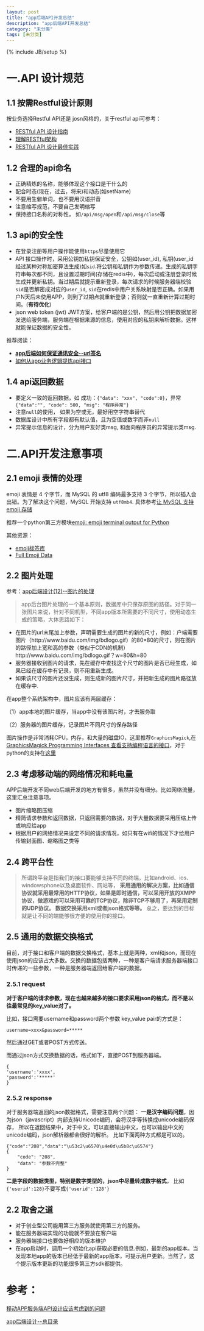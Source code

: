 ```yaml
---
layout: post
title: "app后端API开发总结"
description: "app后端API开发总结"
category: "未分类"
tags: [未分类]
---
```

{% include JB/setup %}

<h1>一.API 设计规范</h1>

<h2>1.1 按需Restful设计原则</h2>

<p>按业务选择Restful API还是 josn风格的，关于restful api可参考：</p>

<ul>
<li><a href="http://www.ruanyifeng.com/blog/2014/05/restful_api.html">RESTful API 设计指南</a></li>
<li><a href="http://www.ruanyifeng.com/blog/2011/09/restful.html">理解RESTful架构</a></li>
<li><a href="http://blog.jobbole.com/41233/">RESTful API 设计最佳实践</a></li>
</ul>

<!--more-->

<h2>1.2 合理的api命名</h2>

<ul>
<li>正确精炼的名称，能够体现这个接口是干什么的</li>
<li>配合时态(现在，过去，将来)和动态(如setName)</li>
<li>不要用生僻单词，也不要用汉语拼音</li>
<li>注意缩写规范，不要自己发明缩写</li>
<li>保持接口名称的对称性， 如<code>/api/msg/open</code>和<code>/api/msg/close</code>等</li>
</ul>

<h2>1.3 api的安全性</h2>

<ul>
<li>在登录注册等用户操作能使用<code>https</code>尽量使用它</li>
<li>API 接口操作时，采用公钥加私钥保证安全，公钥如(user_id), 私钥(user_id经过某种对称加密算法生成)如<code>sid</code>.将公钥和私钥作为参数传递。生成的私钥字符串每次都不同，且设置过期时间(存储在redis中)，每次启动或注册登录时候生成并更新私钥。当过期后就提示重新登录，每次请求的时候服务器端校验<code>sid</code>是否解密成对应的<code>user_id</code>, <code>sid</code>在redis中用户关系映射是否正确。如果用户N天后未使用APP，则到了过期点就重新登录；否则就一直重新计算过期时间。(<strong>有待优化</strong>)</li>
<li>json web token (jwt) JWT方案，给客户端的是公钥，然后用公钥把数据加密发送给服务端，服务端在根据来源的信息，使用对应的私钥来解析数据。这样就能保证数据的安全性。</li>
</ul>

<p>推荐阅读：</p>

<ul>
<li><a href="http://blog.csdn.net/newjueqi/article/details/44154791"><strong>app后端如何保证通讯安全--url签名</strong></a></li>
<li><a href="http://blog.csdn.net/newjueqi/article/details/44562391">如何从app业务逻辑提炼api接口</a></li>
</ul>

<h2>1.4 api返回数据</h2>

<ul>
<li>要定义一致的返回数据，如 成功：<code>{"data": "xxx", "code":0}</code>，异常 <code>{"data":"", "code": 500, "msg": "程序异常"}</code></li>
<li>注意<code>null</code>的使用， 如果为空或无，最好用空字符串替代</li>
<li>数据库设计中所有字段都有默认值，且为空值或数字而非<code>null</code></li>
<li>异常提示信息的设计，分为用户友好类msg, 和面向程序员的异常提示类msg.</li>
</ul>

<h1>二.API开发注意事项</h1>

<h2>2.1 emoji 表情的处理</h2>

<p>emoji 表情是 4 个字节，而 MySQL 的 utf8 编码最多支持 3 个字节，所以插入会出错。为了解决这个问题，MySQL 开始支持 <code>utf8mb4</code>. 具体参考<a href="http://blog.caoyue.me/post/support-emoji-in-mysql">让 MySQL 支持 emoji 存储</a></p>

<p>推荐一个python第三方模块<a href="https://github.com/carpedm20/emoji">emoji: emoji terminal output for Python</a></p>

<p>其他资源：</p>

<ul>
<li><a href="http://www.emoji-cheat-sheet.com">emoji标签库</a></li>
<li><a href="http://www.unicode.org/emoji/charts/full-emoji-list.html">Full Emoji Data</a></li>
</ul>

<h2>2.2 图片处理</h2>

<p>参考：<a href="http://blog.csdn.net/newjueqi/article/details/41926115">app后端设计(12)--图片的处理</a></p>

<blockquote>
  <p>app后台图片处理的一个基本原则，数据库中只保存原图的路径。对于同一张图片来说，针对不同机型，不同app版本所需要的不同尺寸，使用动态生成的策略，大体思路如下：</p>
</blockquote>

<ul>
<li>在图片的url末尾加上参数，声明需要生成的图片的新的尺寸，例如：户端需要图片（http://www.baidu.com/img/bdlogo.gif）的80*80的尺寸，则在图片的路径加上宽和高的参数（类似于CDN的机制） http://www.baidu.com/img/bdlogo.gif？w=80&amp;h=80</li>
<li>服务器接收到图片的请求，先在缓存中查找这个尺寸的图片是否已经生成，如果已经在缓存中有记录，则不用重新生成。</li>
<li>如果该尺寸的图片还没生成，则生成新的图片尺寸，并把新生成的图片路径放在缓存中.</li>
</ul>

<p>在app整个系统架构中，图片应该有两层缓存：</p>

<p>（1）app本地的图片缓存，当app中没有该图片时，才去服务取</p>

<p>（2）服务器的图片缓存，记录图片不同尺寸的保存路径</p>

<p>图片操作是非常消耗CPU，内存，和大量的磁盘IO，这里推荐<code>GraphicsMagick</code>,在<a href="http://www.graphicsmagick.org/programming.html">GraphicsMagick Programming Interfaces 查看支持编程语言的接口</a>，对于python的支持在<a href="https://bitbucket.org/hhatto/pgmagick/">这里</a></p>

<h2>2.3 考虑移动端的网络情况和耗电量</h2>

<p>APP后端开发不同web后端开发的地方有很多，虽然并没有细分。比如网络流量，这里汇总注意事项。</p>

<ul>
<li>图片缩略图压缩</li>
<li>精简请求参数和返回数据，只返回需要的数据，对于大量数据要采用压缩上传或响应给app</li>
<li>根据用户的网络情况来设定不同的请求情况，如只有在wifi的情况下才给用户传输封面图、缩略图之类等</li>
</ul>

<h2>2.4 跨平台性</h2>

<blockquote>
  <p>所谓跨平台是指我们的接口要能够支持不同的终端，比如android、ios、windowsphone以及桌面软件、网站等，
  <strong>采用通用的解决方案，比如通信协议就采用最常用的HTTP协议，如果是即时通信，可以采用开放的XMPP协议，做游戏的可以采用可靠的TCP协议，除非TCP不够用了，再采用定制的UDP协议。
  数据交换采用xml或者json格式等等。</strong>
  总之，要达到的目标就是让不同的端能够很方便的使用你的接口。</p>
</blockquote>

<h2>2.5 通用的数据交换格式</h2>

<p>目前，对于接口和客户端的数据交换格式，基本上就是两种，xml和json，而现在使用json的应该占大多数。交换的数据包括两种，一种是客户端请求服务器端接口时传递的一些参数，一种是服务器端返回给客户端的数据。</p>

<h3>2.5.1 request</h3>

<p><strong>对于客户端的请求参数，现在也越来越多的接口要求采用json的格式，而不是以往最常见的key_value对了。</strong></p>

<p>比如，接口需要username和password两个参数 key_value pair的方式是：</p>

<pre><code>username=xxxx&amp;password=*****
</code></pre>

<p>然后通过GET或者POST方式传送。</p>

<p>而通过json方式交换数据的话，格式如下，直接POST到服务器端。</p>

<pre><code>{
'username':'xxxx',
'password':'*****'
}
</code></pre>

<h3>2.5.2 response</h3>

<p>对于服务器端返回的json数据格式，需要注意两个问题：
<strong>一是汉字编码问题</strong>，因为json（javascript）内部支持Unicode编码，会将汉字等转换成unicode编码保存， 所以在返回结果中，对于中文，可以直接输出中文，也可以输出中文的unicode编码，json解析器都会很好的解析。 
比如下面两种方式都是可以的。</p>

<pre><code>{"code":"208","data":"\u53c2\u6570\u4e0d\u5b8c\u6574"} 
{
    "code": "208",
    "data": "参数不完整"
}
</code></pre>

<p><strong>二是字段的数据类型，特别是数字类型的，json中尽量转成数字格式</strong>，
比如<code>{'userid':128}</code>不要写成<code>{'userid':'128'}</code></p>

<h2>2.2 取舍之道</h2>

<ul>
<li>对于创业型公司能用第三方服务就使用第三方的服务。</li>
<li>能在服务器端实现的功能就不要放在客户端</li>
<li>服务器端接口也要做好相应的版本维护</li>
<li>在app启动时，调用一个初始化api获取必要的信息.例如，最新的app版本。当发现本地app的版本已经低于最新的app版本，可提示用户更新。当然了，这个提示版本更新的功能很多第三方sdk都提供。</li>
</ul>

<h1>参考：</h1>

<p><a href="http://hutuseng.com/article/how-to-design-api">移动APP服务端API设计应该考虑到的问题</a></p>

<p><a href="http://blog.csdn.net/newjueqi/article/details/19003775">app后端设计--总目录</a></p>
